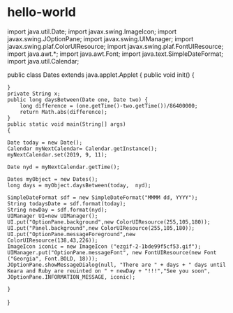 # hello-world
import java.util.Date;
import javax.swing.ImageIcon;
import javax.swing.JOptionPane;
import javax.swing.UIManager;
import javax.swing.plaf.ColorUIResource;
import javax.swing.plaf.FontUIResource;
import java.awt.*;
import java.awt.Font;
import java.text.SimpleDateFormat;
import java.util.Calendar;

public class Dates extends java.applet.Applet
{
	public void init() {
		
	}
	private String x;
	public long daysBetween(Date one, Date two) {
		long difference = (one.getTime()-two.getTime())/86400000;
		return Math.abs(difference); 
	}
	public static void main(String[] args)
	{
	
	Date today = new Date();
	Calendar myNextCalendar= Calendar.getInstance();
	myNextCalendar.set(2019, 9, 11);
	
	Date nyd = myNextCalendar.getTime();
	
	Dates myObject = new Dates();
	long days = myObject.daysBetween(today,  nyd);
	
	SimpleDateFormat sdf = new SimpleDateFormat("MMMM dd, YYYY");
	String todaysDate = sdf.format(today);
	String newDay = sdf.format(nyd);
	UIManager UI=new UIManager();
	UI.put("OptionPane.background",new ColorUIResource(255,105,180));
	UI.put("Panel.background",new ColorUIResource(255,105,180));
	UI.put("OptionPane.messageForeground",new ColorUIResource(138,43,226));
	ImageIcon iconic = new ImageIcon ("ezgif-2-1bde99f5cf53.gif");
	UIManager.put("OptionPane.messageFont", new FontUIResource(new Font ("Georgia", Font.BOLD, 18)));	
	JOptionPane.showMessageDialog(null, "There are " + days + " days until Keara and Ruby are reuinted on " + newDay + "!!!","See you soon", JOptionPane.INFORMATION_MESSAGE, iconic);
	
	}
	
	
}
